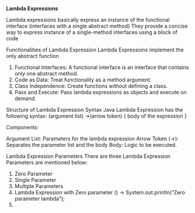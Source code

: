 **Lambda Expressions**

Lambda expressions basically express an instance of the functional interface (interfaces with a single abstract method)
They provide a concise way to express instance of a single-method interfaces using a block of code

Functionalities of Lambda Expression
Lambda Expressions implement the only abstract function
1. Functional Interfaces: A functional interface is an interface that contains only one abstract method.
2. Code as Data: Treat functionality as a method argument.
3. Class Independence: Create functions without defining a class.
4. Pass and Execute: Pass lambda expressions as objects and execute on demand.

Structure of Lambda Expression
Syntax
Java Lambda Expression has the following syntax:
(argument list) ->(arrow token) { body of the expression }

Components:

Argument List: Parameters for the lambda expression
Arrow Token (->): Separates the parameter list and the body
Body: Logic to be executed.

Lambda Expression Parameters
There are three Lambda Expression Parameters are mentioned below:

1. Zero Parameter
2. Single Parameter
3. Multiple Parameters
1. Lambda Expression with Zero parameter 
() -> System.out.println(“Zero parameter lambda”);
2. 